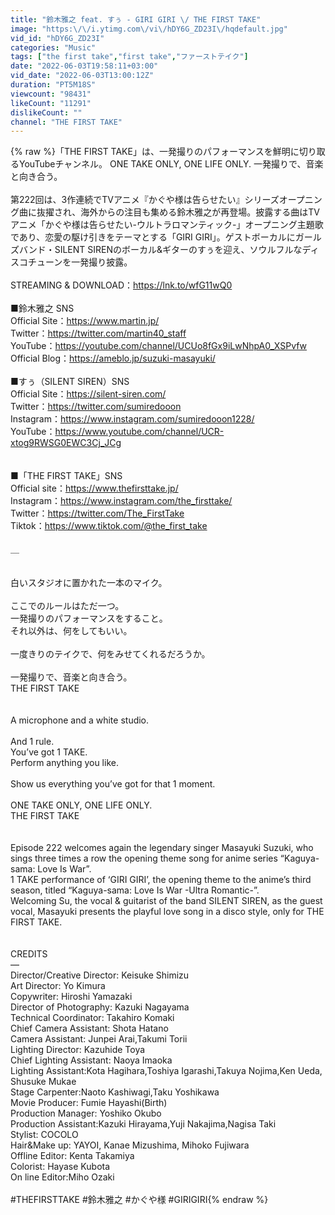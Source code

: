 ```yaml
---
title: "鈴木雅之 feat. すぅ - GIRI GIRI \/ THE FIRST TAKE"
image: "https:\/\/i.ytimg.com\/vi\/hDY6G_ZD23I\/hqdefault.jpg"
vid_id: "hDY6G_ZD23I"
categories: "Music"
tags: ["the first take","first take","ファーストテイク"]
date: "2022-06-03T19:58:11+03:00"
vid_date: "2022-06-03T13:00:12Z"
duration: "PT5M18S"
viewcount: "98431"
likeCount: "11291"
dislikeCount: ""
channel: "THE FIRST TAKE"
---
```

{% raw %}「THE FIRST TAKE」は、一発撮りのパフォーマンスを鮮明に切り取るYouTubeチャンネル。 ONE TAKE ONLY, ONE LIFE ONLY. 一発撮りで、音楽と向き合う。<br /><br />第222回は、3作連続でTVアニメ『かぐや様は告らせたい』シリーズオープニング曲に抜擢され、海外からの注目も集める鈴木雅之が再登場。披露する曲はTVアニメ「かぐや様は告らせたい-ウルトラロマンティック-」オープニング主題歌であり、恋愛の駆け引きをテーマとする「GIRI GIRI」。ゲストボーカルにガールズバンド・SILENT SIRENのボーカル&amp;ギターのすぅを迎え、ソウルフルなディスコチューンを一発撮り披露。<br /><br />STREAMING &amp; DOWNLOAD：<a rel="nofollow" target="blank" href="https://lnk.to/wfG11wQ0">https://lnk.to/wfG11wQ0</a><br /><br />■鈴木雅之 SNS<br />Official Site：<a rel="nofollow" target="blank" href="https://www.martin.jp/">https://www.martin.jp/</a> <br />Twitter：<a rel="nofollow" target="blank" href="https://twitter.com/martin40_staff">https://twitter.com/martin40_staff</a><br />YouTube：<a rel="nofollow" target="blank" href="https://youtube.com/channel/UCUo8fGx9iLwNhpA0_XSPvfw">https://youtube.com/channel/UCUo8fGx9iLwNhpA0_XSPvfw</a><br />Official Blog：<a rel="nofollow" target="blank" href="https://ameblo.jp/suzuki-masayuki/">https://ameblo.jp/suzuki-masayuki/</a><br /><br />■すぅ（SILENT SIREN）SNS<br />Official Site：<a rel="nofollow" target="blank" href="https://silent-siren.com/">https://silent-siren.com/</a><br />Twitter：<a rel="nofollow" target="blank" href="https://twitter.com/sumiredooon">https://twitter.com/sumiredooon</a><br />Instagram：<a rel="nofollow" target="blank" href="https://www.instagram.com/sumiredooon1228/">https://www.instagram.com/sumiredooon1228/</a><br />YouTube：<a rel="nofollow" target="blank" href="https://www.youtube.com/channel/UCR-xtog9RWSG0EWC3Cj_JCg">https://www.youtube.com/channel/UCR-xtog9RWSG0EWC3Cj_JCg</a><br /><br /><br />■「THE FIRST TAKE」SNS <br />Official site：<a rel="nofollow" target="blank" href="https://www.thefirsttake.jp/">https://www.thefirsttake.jp/</a><br />Instagram：<a rel="nofollow" target="blank" href="https://www.instagram.com/the_firsttake/">https://www.instagram.com/the_firsttake/</a><br />Twitter：<a rel="nofollow" target="blank" href="https://twitter.com/The_FirstTake">https://twitter.com/The_FirstTake</a>   <br />Tiktok：<a rel="nofollow" target="blank" href="https://www.tiktok.com/@the_first_take">https://www.tiktok.com/@the_first_take</a><br /><br />＿<br /><br /><br />白いスタジオに置かれた一本のマイク。 <br /><br />ここでのルールはただ一つ。<br />一発撮りのパフォーマンスをすること。 <br />それ以外は、何をしてもいい。  <br /><br />一度きりのテイクで、何をみせてくれるだろうか。<br />  <br />一発撮りで、音楽と向き合う。 <br />THE FIRST TAKE   <br /><br /><br />A microphone and a white studio.<br /><br />And 1 rule.<br />You’ve got 1 TAKE.<br />Perform anything you like.<br /><br />Show us everything you’ve got for that 1 moment.<br /><br />ONE TAKE ONLY, ONE LIFE ONLY.<br />THE FIRST TAKE<br /><br /><br />Episode 222 welcomes again the legendary singer Masayuki Suzuki, who sings three times a row the opening theme song for anime series “Kaguya-sama: Love Is War”.<br />1 TAKE performance of ‘GIRI GIRI’, the opening theme to the anime’s third season, titled “Kaguya-sama: Love Is War -Ultra Romantic-”. <br />Welcoming Su, the vocal &amp; guitarist of the band SILENT SIREN, as the guest vocal, Masayuki presents the playful love song in a disco style, only for THE FIRST TAKE.<br /><br /><br />CREDITS    <br />―     <br />Director/Creative Director: Keisuke Shimizu <br />Art Director: Yo Kimura<br />Copywriter: Hiroshi Yamazaki<br />Director of Photography: Kazuki Nagayama<br />Technical Coordinator: Takahiro Komaki<br />Chief Camera Assistant: Shota Hatano <br />Camera Assistant: Junpei Arai,Takumi Torii<br />Lighting Director: Kazuhide Toya<br />Chief Lighting Assistant: Naoya Imaoka<br />Lighting Assistant:Kota Hagihara,Toshiya Igarashi,Takuya Nojima,Ken Ueda,<br />Shusuke Mukae<br />Stage Carpenter:Naoto Kashiwagi,Taku Yoshikawa  <br />Movie Producer: Fumie Hayashi(Birth)<br />Production Manager: Yoshiko Okubo<br />Production Assistant:Kazuki Hirayama,Yuji Nakajima,Nagisa Taki<br />Stylist: COCOLO<br />Hair&amp;Make up: YAYOI, Kanae Mizushima, Mihoko Fujiwara<br />Offline Editor: Kenta Takamiya<br />Colorist: Hayase Kubota<br />On line Editor:Miho Ozaki<br /><br />#THEFIRSTTAKE #鈴木雅之 #かぐや様 #GIRIGIRI{% endraw %}
